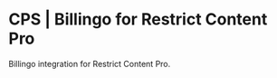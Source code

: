 CPS | Billingo for Restrict Content Pro
=======================================

Billingo integration for Restrict Content Pro.

